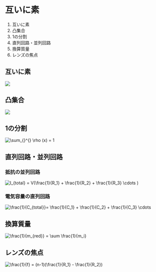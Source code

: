 # 互いに素

1. 互いに素
2. 凸集合
3. 1の分割
4. 直列回路・並列回路
5. 換算質量
6. レンズの焦点

## 互いに素

<img src="https://latex.codecogs.com/svg.image?\mathfrak{a}&space;&plus;&space;\mathfrak{b}&space;=&space;\{1\}">

## 凸集合

<img src="https://latex.codecogs.com/svg.image?x,&space;y&space;\in&space;\boldsymbol{H},&space;\\0&space;\leq&space;\lambda&space;\leq&space;1,\\\lambda&space;x&space;&plus;&space;(1&space;-&space;\lambda&space;)y&space;\in&space;\boldsymbol{H}" />

## 1の分割

<img src="https://latex.codecogs.com/svg.image?\sum_{}^{}&space;\rho&space;(x)&space;=&space;1" title="\sum_{}^{} \rho (x) = 1" />

## 直列回路・並列回路

### 抵抗の並列回路

<img src="https://latex.codecogs.com/svg.image?I_{total}&space;=&space;V(\frac{1}{R_1}&space;&plus;&space;\frac{1}{R_2}&space;&plus;&space;\frac{1}{R_3}&space;\cdots&space;)" title="I_{total} = V(\frac{1}{R_1} + \frac{1}{R_2} + \frac{1}{R_3} \cdots )" />

### 電気容量の直列回路

<img src="https://latex.codecogs.com/svg.image?\frac{1}{C_{total}}=&space;\frac{1}{C_1}&space;&plus;&space;\frac{1}{C_2}&space;&plus;&space;\frac{1}{C_3}&space;\cdots" title="\frac{1}{C_{total}}= \frac{1}{C_1} + \frac{1}{C_2} + \frac{1}{C_3} \cdots" />

## 換算質量

<img src="https://latex.codecogs.com/svg.image?\frac{1}{m_{red}}&space;=&space;\sum&space;\frac{1}{m_i}" title="\frac{1}{m_{red}} = \sum \frac{1}{m_i}" />

## レンズの焦点

<img src="https://latex.codecogs.com/svg.image?\frac{1}{f}&space;=&space;(n-1)(\frac{1}{R_1}&space;-&space;\frac{1}{R_2})&space;" title="\frac{1}{f} = (n-1)(\frac{1}{R_1} - \frac{1}{R_2}) " />
